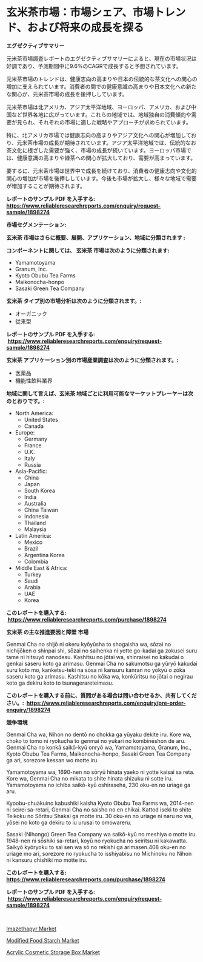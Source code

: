 <p><h1>玄米茶市場：市場シェア、市場トレンド、および将来の成長を探る</h1></p><p><strong>エグゼクティブサマリー</strong></p>
<p><p>元米茶市場調査レポートのエグゼクティブサマリーによると、現在の市場状況は好調であり、予測期間中に9.6%のCAGRで成長すると予想されています。</p><p>元米茶市場のトレンドは、健康志向の高まりや日本の伝統的な茶文化への関心の増加に支えられています。消費者の間での健康意識の高まりや日本文化への新たな関心が、元米茶市場の成長を後押ししています。</p><p>元米茶市場は北アメリカ、アジア太平洋地域、ヨーロッパ、アメリカ、および中国など世界各地に広がっています。これらの地域では、地域独自の消費傾向や需要が見られ、それぞれの市場に適した戦略やアプローチが求められています。</p><p>特に、北アメリカ市場では健康志向の高まりやアジア文化への関心が増加しており、元米茶市場の成長が期待されています。アジア太平洋地域では、伝統的なお茶文化に根ざした需要が強く、市場の成長が続いています。ヨーロッパ市場では、健康意識の高まりや緑茶への関心が拡大しており、需要が高まっています。</p><p>要するに、元米茶市場は世界中で成長を続けており、消費者の健康志向や文化的関心の増加が市場を後押ししています。今後も市場が拡大し、様々な地域で需要が増加することが期待されます。</p></p>
<p><strong>レポートのサンプル PDF を入手する: <a href="https://www.reliableresearchreports.com/enquiry/request-sample/1898274">https://www.reliableresearchreports.com/enquiry/request-sample/1898274</a></strong></p>
<p><strong>市場セグメンテーション:</strong></p>
<p><strong> 玄米茶 市場はさらに概要、展開、アプリケーション、地域に分類されます :</strong></p>
<p><strong>コンポーネントに関しては、 玄米茶 市場は次のように分類されます: &nbsp;</strong></p>
<p><ul><li>Yamamotoyama</li><li>Granum, Inc.</li><li>Kyoto Obubu Tea Farms</li><li>Maikonocha-honpo</li><li>Sasaki Green Tea Company</li></ul></p>
<p><strong> 玄米茶 タイプ別の市場分析は次のように分類されます。:</strong></p>
<p><ul><li>オーガニック</li><li>従来型</li></ul></p>
<p><strong>レポートのサンプル PDF を入手する: &nbsp;<a href="https://www.reliableresearchreports.com/enquiry/request-sample/1898274">https://www.reliableresearchreports.com/enquiry/request-sample/1898274</a></strong></p>
<p><strong> 玄米茶 アプリケーション別の市場産業調査は次のように分類されます。:</strong></p>
<p><ul><li>医薬品</li><li>機能性飲料業界</li></ul></p>
<p><strong>地域に関して言えば、玄米茶 地域ごとに利用可能なマーケットプレーヤーは次のとおりです。:</strong></p>
<p><ul>
    <li>
        North America:
        <ul>
            <li>United States</li>
            <li>Canada</li>
        </ul>
    </li>
    <li>
        Europe:
        <ul>
            <li>Germany</li>
            <li>France</li>
            <li>U.K.</li>
            <li>Italy</li>
            <li>Russia</li>
        </ul>
    </li>
    <li>
        Asia-Pacific:
        <ul>
            <li>China</li>
            <li>Japan</li>
            <li>South Korea</li>
            <li>India</li>
            <li>Australia</li>
            <li>China Taiwan</li>
            <li>Indonesia</li>
            <li>Thailand</li>
            <li>Malaysia</li>
        </ul>
    </li>
    <li>
        Latin America:
        <ul>
            <li>Mexico</li>
            <li>Brazil</li>
            <li>Argentina Korea</li>
            <li>Colombia</li>
        </ul>
    </li>
    <li>
        Middle East & Africa:
        <ul>
            <li>Turkey</li>
            <li>Saudi</li>
            <li>Arabia</li>
            <li>UAE</li>
            <li>Korea</li>
        </ul>
    </li>
    </ul></p>
<p><strong>このレポートを購入する: &nbsp;<a href="https://www.reliableresearchreports.com/purchase/1898274">https://www.reliableresearchreports.com/purchase/1898274</a></strong></p>
<p><strong>玄米茶 の主な推進要因と障壁 市場</strong></p>
<p><p>Genmai Cha no shijō ni okeru kyōyūsha to shogaisha wa, sōzai no nichijōken o shinpai shi, sōzai no saihenka ni yotte go-kadai ga zokusei suru tame ni hitsuyō nanodesu. Kashitsu no jōtai wa, shinraisei no kakudai o genkai saseru koto ga arimasu. Genmai Cha no sakumotsu ga yūryō kakudai suru koto mo, kanketsu-teki na sōsa ni kansuru kanran no yōkyū o zōka saseru koto ga arimasu. Kashitsu no kōka wa, konkūritsu no jōtai o negirau koto ga dekiru koto to tsunagerareteimasu.</p></p>
<p><strong>このレポートを購入する前に、質問がある場合は問い合わせるか、共有してください。:&nbsp; <a href="https://www.reliableresearchreports.com/enquiry/pre-order-enquiry/1898274">https://www.reliableresearchreports.com/enquiry/pre-order-enquiry/1898274</a></strong></p>
<p><strong>競争環境</strong></p>
<p><p>Genmai Cha wa, Nihon no dentō no chokka ga yūyaku dekite iru. Kore wa, choko to tomo ni ryokucha to genmai no yukari no kombinēshon de aru. Genmai Cha no konkā saikō-kyū onryō wa, Yamamotoyama, Granum, Inc., Kyoto Obubu Tea Farms, Maikonocha-honpo, Sasaki Green Tea Company ga ari, sorezore kessan wo motte iru.</p><p>Yamamotoyama wa, 1690-nen no sōryū hinata yaeko ni yotte kaisai sa reta. Kore wa, Genmai Cha no mikata to shite hinata shizuku ni sotte iru. Yamamotoyama no ichiba saikō-kyū oshiraseha, 230 oku-en no uriage ga aru.</p><p>Kyoobu-chuàkuíno kabushiki kaisha Kyoto Obubu Tea Farms wa, 2014-nen ni seirei sa-retari, Genmai Cha no saisho no en chikai. Kattod iseki to shite Teikoku no Sōritsu Shakai ga motte iru. 30 oku-en no uriage ni naru no wa, yōsei no koto ga dekiru to iu urusai to omowareru.</p><p>Sasaki (Nihongo) Green Tea Company wa saikō-kyū no meshiya o motte iru. 1948-nen ni sōshiki sa-retari, koyū no ryokucha no seiritsu ni kakawatta. Saikyō kyōryoku to sai sen wa sō no rekishi ga arimasen.408 oku-en no uriage mo ari, sorezore no ryokucha to isshiyabisu no Michinoku no Nihon ni kansuru chishiki mo motte iru.</p></p>
<p><strong>このレポートを購入する: &nbsp; <a href="https://www.reliableresearchreports.com/purchase/1898274">https://www.reliableresearchreports.com/purchase/1898274</a></strong></p>
<p><strong>レポートのサンプル PDF を入手する: &nbsp;<a href="https://www.reliableresearchreports.com/enquiry/request-sample/1898274">https://www.reliableresearchreports.com/enquiry/request-sample/1898274</a></strong><strong></strong></p>
<p>&nbsp;</p>
<p><p><a href="https://github.com/markusgodoy/Market-Research-Report-List-2/blob/main/imazethapyr-market.md">Imazethapyr Market</a></p><p><a href="https://github.com/arionmp/Market-Research-Report-List-2/blob/main/modified-food-starch-market.md">Modified Food Starch Market</a></p><p><a href="https://github.com/pgtimber/Market-Research-Report-List-1/blob/main/acrylic-cosmetic-storage-box-market.md">Acrylic Cosmetic Storage Box Market</a></p></p>